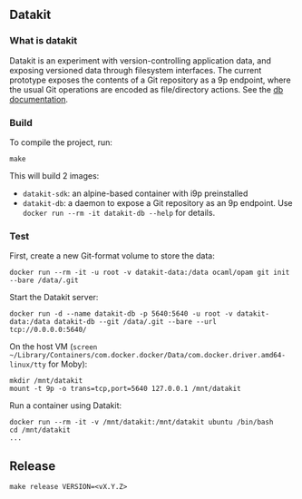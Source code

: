 ## Datakit

### What is datakit

Datakit is an experiment with version-controlling application data, and exposing
versioned data through filesystem interfaces. The current prototype exposes the
contents of a Git repository as a 9p endpoint, where the usual Git operations
are encoded as file/directory actions. See the [db documentation](./db/README.md).

### Build

To compile the project, run:

```
make
```

This will build 2 images:

- `datakit-sdk`: an alpine-based container with i9p preinstalled
- `datakit-db`: a daemon to expose a Git repository as an 9p endpoint. Use
  `docker run --rm -it datakit-db --help` for details.

### Test

First, create a new Git-format volume to store the data:

    docker run --rm -it -u root -v datakit-data:/data ocaml/opam git init --bare /data/.git

Start the Datakit server:

    docker run -d --name datakit-db -p 5640:5640 -u root -v datakit-data:/data datakit-db --git /data/.git --bare --url tcp://0.0.0.0:5640/

On the host VM (`screen ~/Library/Containers/com.docker.docker/Data/com.docker.driver.amd64-linux/tty` for Moby):

    mkdir /mnt/datakit
    mount -t 9p -o trans=tcp,port=5640 127.0.0.1 /mnt/datakit

Run a container using Datakit:

    docker run --rm -it -v /mnt/datakit:/mnt/datakit ubuntu /bin/bash
    cd /mnt/datakit
    ...

## Release

```
make release VERSION=<vX.Y.Z>
```
